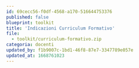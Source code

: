 ```yaml
---
id: 69cecc56-f0df-4568-a170-516644753376
published: false
blueprint: toolkit
title: 'Indicazioni Curriculum Formativo'
file:
  - toolkit/curriculum-formativo.zip
categoria: docenti
updated_by: f1b9007c-1bd1-46f8-87e7-3347789e057e
updated_at: 1668761023
---
```

